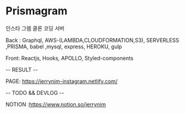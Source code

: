 # Prismagram

인스타 그렘 클론 코딩 서버

Back : Graphql, AWS-(LAMBDA,CLOUDFORMATION,S3), SERVERLESS ,PRISMA, babel ,mysql, express, HEROKU, gulp

Front: Reactjs, Hooks, APOLLO, Styled-components

-- RESULT --

PAGE: https://jerrynim-instagram.netlify.com/

-- TODO && DEVLOG --

NOTION :https://www.notion.so/jerrynim
